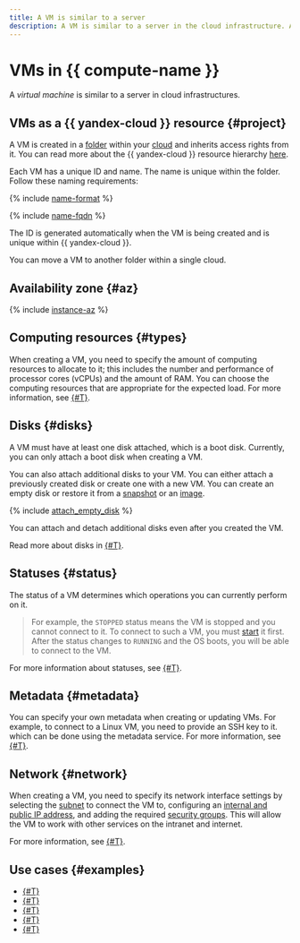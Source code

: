 ```yaml
---
title: A VM is similar to a server
description: A VM is similar to a server in the cloud infrastructure. A VM is created in a folder and inherits access rights from it. When creating a VM, you can choose the availability zone where it will be located.
---
```


# VMs in {{ compute-name }}

A _virtual machine_ is similar to a server in cloud infrastructures.

## VMs as a {{ yandex-cloud }} resource {#project}

A VM is created in a [folder](../../resource-manager/concepts/resources-hierarchy.md#folder) within your [cloud](../../resource-manager/concepts/resources-hierarchy.md#cloud) and inherits access rights from it. You can read more about the {{ yandex-cloud }} resource hierarchy [here](../../resource-manager/concepts/resources-hierarchy.md).

Each VM has a unique ID and name. The name is unique within the folder. Follow these naming requirements:

{% include [name-format](../../_includes/name-format.md) %}

{% include [name-fqdn](../../_includes/compute/name-fqdn.md) %}

The ID is generated automatically when the VM is being created and is unique within {{ yandex-cloud }}.

You can move a VM to another folder within a single cloud.

## Availability zone {#az}


{% include [instance-az](../_includes_service/instance-az.md) %}

## Computing resources {#types}

When creating a VM, you need to specify the amount of computing resources to allocate to it; this includes the number and performance of processor cores (vCPUs) and the amount of RAM. You can choose the computing resources that are appropriate for the expected load. For more information, see [{#T}](performance-levels.md).

## Disks {#disks}

A VM must have at least one disk attached, which is a boot disk. Currently, you can only attach a boot disk when creating a VM.

You can also attach additional disks to your VM. You can either attach a previously created disk or create one with a new VM. You can create an empty disk or restore it from a [snapshot](../concepts/snapshot.md) or an [image](../concepts/image.md).

{% include [attach_empty_disk](../_includes_service/attach-empty-disk.md) %}

You can attach and detach additional disks even after you created the VM.

Read more about disks in [{#T}](disk.md).

## Statuses {#status}

The status of a VM determines which operations you can currently perform on it.

> For example, the `STOPPED` status means the VM is stopped and you cannot connect to it. To connect to such a VM, you must [start](../operations/vm-control/vm-stop-and-start.md#start) it first. After the status changes to `RUNNING` and the OS boots, you will be able to connect to the VM.

For more information about statuses, see [{#T}](vm-statuses.md).

## Metadata {#metadata}

You can specify your own metadata when creating or updating VMs. For example, to connect to a Linux VM, you need to provide an SSH key to it. which can be done using the metadata service. For more information, see [{#T}](vm-metadata.md).

## Network {#network}

When creating a VM, you need to specify its network interface settings by selecting the [subnet](../../vpc/concepts/network.md#subnet) to connect the VM to, configuring an [internal and public IP address](../../vpc/concepts/address.md), and adding the required [security groups](../../vpc/concepts/security-groups.md). This will allow the VM to work with other services on the intranet and internet.

For more information, see [{#T}](network.md).

## Use cases {#examples}

* [{#T}](../tutorials/vm-scale-scheduled/index.md)
* [{#T}](../tutorials/gre-over-ipsec.md)
* [{#T}](../tutorials/ntp.md)
* [{#T}](../tutorials/vm-fluent-bit-logging.md)
* [{#T}](../tutorials/bind-domain-vm/index.md)